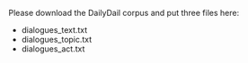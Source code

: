 Please download the DailyDail corpus and put three files here:

* dialogues_text.txt
* dialogues_topic.txt
* dialogues_act.txt
